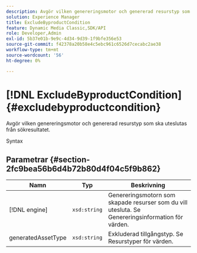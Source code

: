 ```yaml
---
description: Avgör vilken genereringsmotor och genererad resurstyp som ska uteslutas från sökresultatet.
solution: Experience Manager
title: ExcludeByproductCondition
feature: Dynamic Media Classic,SDK/API
role: Developer,Admin
exl-id: 5b37e01b-9e9c-4d34-9d39-1f9bfe356e53
source-git-commit: f42378a20b58e4c5ebc961c6526d7cecabc2ae38
workflow-type: tm+mt
source-wordcount: '56'
ht-degree: 0%

---
```


# [!DNL ExcludeByproductCondition]{#excludebyproductcondition}

Avgör vilken genereringsmotor och genererad resurstyp som ska uteslutas från sökresultatet.

Syntax

## Parametrar {#section-2fc9bea56b6d4b72b80d4f04c5f9b862}

| Namn | Typ | Beskrivning |
|---|---|---|
| [!DNL engine] | `xsd:string` | Genereringsmotorn som skapade resurser som du vill utesluta. Se Genereringsinformation för värden. |
| generatedAssetType | `xsd:string` | Exkluderad tillgångstyp. Se Resurstyper för värden. |
